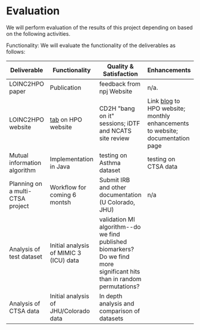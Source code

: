 # Evaluation

We will perform evaluation of the results of this project depending on based on the following activities.


Functionality:
We will evaluate the functionality of the deliverables as follows:

Deliverable | Functionality | Quality & Satisfaction | Enhancements 
-- | -- | -- | --
LOINC2HPO paper | Publication |  feedback from npj Website | n/a. 
LOINC2HPO website | [tab](https://hpo.jax.org/app/browse/term/HP:0002153) on HPO website | CD2H "bang on it" sessions; iDTF and NCATS site review | Link [blog](https://npjdigitalmedcommunity.nature.com/users/256992-aaron-zhang/posts/48542-integrating-laboratory-tests-for-deep-phenotyping-and-biomarker-discovery) to HPO website; monthly enhancements to website; documentation page
Mutual information algorithm | Implementation in Java | testing on Asthma dataset | testing on CTSA data
Planning on a multi-CTSA project  | Workflow for coming 6 montsh | Submit IRB and other documentation (U Colorado, JHU) | n/a
Analysis of test dataset | Initial analysis of MIMIC 3 (ICU) data | validation MI algorithm--do we find published biomarkers? Do we find more significant hits than in random permutations? |
Analysis of CTSA data | Initial analysis of JHU/Colorado data | In depth analysis and comparison of datasets |


